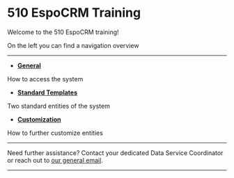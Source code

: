 # 510 EspoCRM Training 


<!-- markdownlint-disable-next-line no-trailing-punctuation -->

Welcome to the 510 EspoCRM training!

On the left you can find a navigation overview 

---

<!-- markdownlint-disable -->
<div class="grid cards" markdown>

- [__General__](./General/index.md)


How to access the system
  
-  [__Standard Templates__](./standard/index.md)
  
 
Two standard entities of the system 


-  [__Customization__](./rental/index.md)
  

How to further customize entities 


</div>

<!-- markdownlint-enable -->


---

Need further assistance? Contact your dedicated Data Service Coordinator
or reach out to [our general email](mailto:support@510.global).

---

